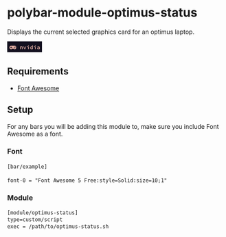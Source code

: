 # polybar-module-optimus-status
Displays the current selected graphics card for an optimus laptop.

<img src="https://github.com/codysork/polybar-module-optimus-status/blob/master/2020-04-23-130807_1920x1080_scrot.png"/>

## Requirements

- [Font Awesome](https://github.com/FortAwesome/Font-Awesome)

## Setup

For any bars you will be adding this module to, make sure you include Font Awesome as a font.

### Font
```
[bar/example]

font-0 = "Font Awesome 5 Free:style=Solid:size=10;1"
```

### Module
```
[module/optimus-status]
type=custom/script
exec = /path/to/optimus-status.sh
```
